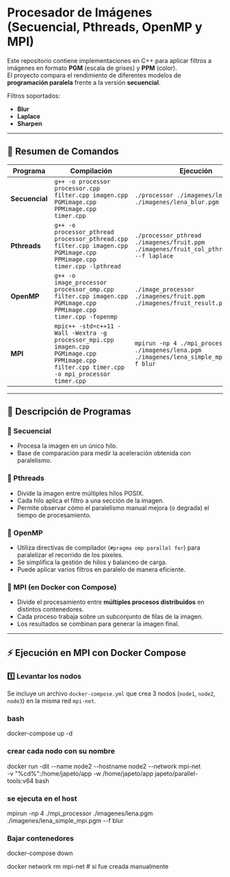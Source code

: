 # Procesador de Imágenes (Secuencial, Pthreads, OpenMP y MPI)

Este repositorio contiene implementaciones en C++ para aplicar filtros a imágenes en formato **PGM** (escala de grises) y **PPM** (color).  
El proyecto compara el rendimiento de diferentes modelos de **programación paralela** frente a la versión **secuencial**.

Filtros soportados:
- **Blur**
- **Laplace**
- **Sharpen**

---

## 📌 Resumen de Comandos

| Programa         | Compilación                                                                                   | Ejecución                                                                 |
|------------------|-----------------------------------------------------------------------------------------------|---------------------------------------------------------------------------|
| **Secuencial**   | `g++ -o processor processor.cpp filter.cpp imagen.cpp PGMimage.cpp PPMimage.cpp timer.cpp`    | `./processor ./imagenes/lena.pgm ./imagenes/lena_blur.pgm --f blur`       |
| **Pthreads**     | `g++ -o processor_pthread processor_pthread.cpp filter.cpp imagen.cpp PGMimage.cpp PPMimage.cpp timer.cpp -lpthread` | `./processor_pthread ./imagenes/fruit.ppm ./imagenes/fruit_col_pthread_la.ppm --f laplace` |
| **OpenMP**       | `g++ -o image_processor processor_omp.cpp filter.cpp imagen.cpp PGMimage.cpp PPMimage.cpp timer.cpp -fopenmp` | `./image_processor ./imagenes/fruit.ppm ./imagenes/fruit_result.ppm` |
| **MPI**          | `mpic++ -std=c++11 -Wall -Wextra -g processor_mpi.cpp imagen.cpp PGMimage.cpp PPMimage.cpp filter.cpp timer.cpp -o mpi_processor timer.cpp` | `mpirun -np 4 ./mpi_processor ./imagenes/lena.pgm ./imagenes/lena_simple_mpi.pgm --f blur` |

---

## 📌 Descripción de Programas

### 🔹 Secuencial
- Procesa la imagen en un único hilo.
- Base de comparación para medir la aceleración obtenida con paralelismo.

### 🔹 Pthreads
- Divide la imagen entre múltiples hilos POSIX.
- Cada hilo aplica el filtro a una sección de la imagen.
- Permite observar cómo el paralelismo manual mejora (o degrada) el tiempo de procesamiento.

### 🔹 OpenMP
- Utiliza directivas de compilador (`#pragma omp parallel for`) para paralelizar el recorrido de los píxeles.
- Se simplifica la gestión de hilos y balanceo de carga.
- Puede aplicar varios filtros en paralelo de manera eficiente.

### 🔹 MPI (en Docker con Compose)
- Divide el procesamiento entre **múltiples procesos distribuidos** en distintos contenedores.
- Cada proceso trabaja sobre un subconjunto de filas de la imagen.
- Los resultados se combinan para generar la imagen final.

---

## ⚡ Ejecución en MPI con Docker Compose

### 1️⃣ Levantar los nodos
Se incluye un archivo `docker-compose.yml` que crea 3 nodos (`node1`, `node2`, `node3`) en la misma red `mpi-net`.

### bash
docker-compose up -d

### crear cada nodo con su nombre
docker run -dit --name node2 --hostname node2 --network mpi-net \
  -v "%cd%":/home/japeto/app -w /home/japeto/app japeto/parallel-tools:v64 bash

### se ejecuta en el host
mpirun -np 4 ./mpi_processor ./imagenes/lena.pgm ./imagenes/lena_simple_mpi.pgm --f blur

### Bajar contenedores
docker-compose down

docker network rm mpi-net    # si fue creada manualmente


